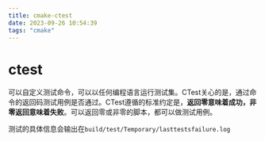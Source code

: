 ```yaml
---
title: cmake-ctest
date: 2023-09-26 10:54:39
tags: "cmake" 
---
```


# ctest

可以自定义测试命令，可以以任何编程语言运行测试集。CTest关心的是，通过命令的返回码测试用例是否通过。CTest遵循的标准约定是，**返回零意味着成功，非零返回意味着失败**。可以返回零或非零的脚本，都可以做测试用例。

测试的具体信息会输出在`build/test/Temporary/lasttestsfailure.log`
